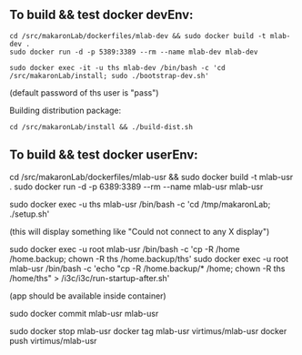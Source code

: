 ## To build && test docker devEnv:
```
cd /src/makaronLab/dockerfiles/mlab-dev && sudo docker build -t mlab-dev .
sudo docker run -d -p 5389:3389 --rm --name mlab-dev mlab-dev

sudo docker exec -it -u ths mlab-dev /bin/bash -c 'cd /src/makaronLab/install; sudo ./bootstrap-dev.sh'
```
(default password of ths user is "pass")

Building distribution package:
```
cd /src/makaronLab/install && ./build-dist.sh
```



## To build && test docker userEnv:

cd /src/makaronLab/dockerfiles/mlab-usr && sudo docker build -t mlab-usr .
sudo docker run -d -p 6389:3389 --rm --name mlab-usr mlab-usr

sudo docker exec -u ths mlab-usr /bin/bash -c 'cd /tmp/makaronLab; ./setup.sh'

(this will display something like "Could not connect to any X display")

sudo docker exec -u root mlab-usr /bin/bash -c 'cp -R /home /home.backup; chown -R ths /home.backup/ths'
sudo docker exec -u root mlab-usr /bin/bash -c 'echo "cp -R /home.backup/* /home; chown -R ths /home/ths" > /i3c/i3c/run-startup-after.sh'

(app should be available inside container)

sudo docker commit mlab-usr  mlab-usr
 
sudo docker stop mlab-usr
docker tag mlab-usr virtimus/mlab-usr
docker push virtimus/mlab-usr


